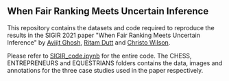 ## When Fair Ranking Meets Uncertain Inference

This repository contains the datasets and code required to reproduce the results in the SIGIR 2021 paper "When Fair Ranking Meets Uncertain Inference" by [Avijit Ghosh](https://evijit.github.io), [Ritam Dutt](https://shorit.github.io/) and [Christo Wilson](https://cbw.sh).

Please refer to [SIGIR_code.ipynb](https://github.com/evijit/SIGIR_FairRanking_UncertainInference/blob/main/SIGIR_code.ipynb) for the entire code. The CHESS, ENTREPRENEURS and EQUESTRIANS folders contains the data, images and annotations for the three case studies used in the paper respectively.
